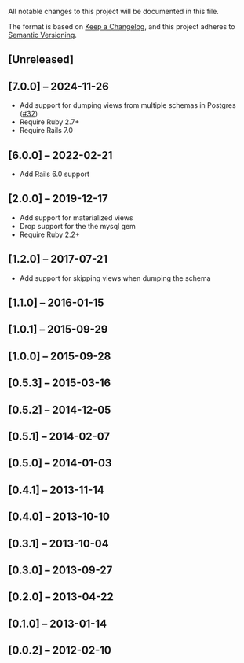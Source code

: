 All notable changes to this project will be documented in this file.

The format is based on [Keep a Changelog](https://keepachangelog.com/en/1.1.0/),
and this project adheres to [Semantic Versioning](https://semver.org/spec/v2.0.0.html).

## [Unreleased]

## [7.0.0] – 2024-11-26

- Add support for dumping views from multiple schemas in Postgres ([#32](https://github.com/liveh2o/spectacles/pull/32))
- Require Ruby 2.7+
- Require Rails 7.0

## [6.0.0] – 2022-02-21

- Add Rails 6.0 support

## [2.0.0] – 2019-12-17

- Add support for materialized views
- Drop support for the the mysql gem
- Require Ruby 2.2+

## [1.2.0] – 2017-07-21

- Add support for skipping views when dumping the schema

## [1.1.0] – 2016-01-15

## [1.0.1] – 2015-09-29

## [1.0.0] – 2015-09-28

## [0.5.3] – 2015-03-16

## [0.5.2] – 2014-12-05

## [0.5.1] – 2014-02-07

## [0.5.0] – 2014-01-03

## [0.4.1] – 2013-11-14

## [0.4.0] – 2013-10-10

## [0.3.1] – 2013-10-04

## [0.3.0] – 2013-09-27

## [0.2.0] – 2013-04-22

## [0.1.0] – 2013-01-14

## [0.0.2] – 2012-02-10
